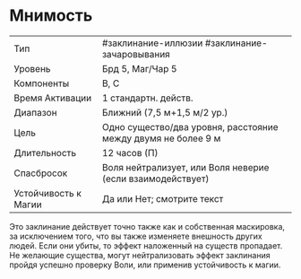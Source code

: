 
# Мнимость

|                      |                                                               |
| -------------------- | ------------------------------------------------------------- |
| Тип                  | #заклинание-иллюзии #заклинание-зачаровывания                                       |
| Уровень              | Брд 5, Маг/Чар 5                                              |
| Компоненты           | В, С                                                          |
| Время Активации      | 1 стандартн. действ.                                          | 
| Диапазон             | Ближний (7,5 м+1,5 м/2 ур.)                                   |
| Цель                 | Одно существо/два уровня, расстояние между двумя не более 9 м |
| Длительность         | 12 часов (П)                                                  |
| Спасбросок           | Воля нейтрализует, или Воля неверие (если взаимодействует)    |
| Устойчивость к Магии | Да или Нет; смотрите текст                                    |

Это заклинание действует точно также как и собственная маскировка, за исключением того, что вы также изменяете внешность других людей. Если они убиты, то эффект наложенный на существ пропадает. Не желающие существа, могут нейтрализовать эффект заклинания пройдя успешно проверку Воли, или применив устойчивость к магии.